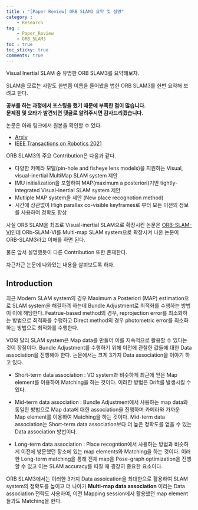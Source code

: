 ```yaml
---
title : "[Paper Review] ORB SLAM3 요약 및 설명"
category :
    - Research
tag :
    - Paper_Review  
    - ORB_SLAM3
toc : true
toc_sticky: true
comments: true
---  
```


Visual Inertial SLAM 중 유명한 ORB SLAM3를 요약해보자.  

SLAM을 모르는 사람도 한번쯤 이름을 들어봤을 법한 ORB SLAM3를 한번 요약해 보려고 한다.  

**공부를 하는 과정에서 포스팅을 했기 때문에 부족한 점이 많습니다.  
문제점 및 오타가 발견되면 댓글로 알려주시면 감사드리겠습니다.**  

논문은 아래 링크에서 원본을 확인할 수 있다.   

- [Arxiv](https://arxiv.org/abs/2007.11898)   
- [IEEE Transactions on Robotics 2021](https://ieeexplore.ieee.org/document/9440682)  

ORB SLAM3의 주요 Contribution은 다음과 같다.  
- 다양한 카메라 모델(pin-hole and fisheye lens models)을 지원하는 Visual, visual-inertial MultiMap SLAM system 제안    
- IMU initialization을 포함하여 MAP(maximum a posteriori)기반 tightly-integrated Visual-inertial SLAM system 제안  
- Mutliple MAP system을 제안 (New place recognotion method)  
- 시간에 상관없이 High parallax co-visible keyframes로 부터 모든 이전의 정보를 사용하여 정확도 향상  

사실 ORB SLAM을 최초로 Visual-inertial SLAM으로 확장시킨 논문은 [ORB-SLAM-VI](https://arxiv.org/abs/1610.05949)인데 ORb-SLAM-VI를 Multi-map SLAM system으로 확장시켜 나온 논문이 ORB-SLAM3라고 이해를 하면 된다.  

물론 앞서 설명했듯이 다른 Contribution 또한 존재한다.  

차근차근 논문에 나와있는 내용을 살펴보도록 하자.  

## Introduction  

최근 Modern SLAM system의 경우 Maximum a Posteriori (MAP) estimation으로 SLAM system을 해결하려 하는데 Bundle Adjustment로 최적화를 수행하는 방법이 이에 해당한다. Featrue-based method의 경우, reprojection error를 최소화하는 방법으로 최적화를 수행하고 Direct method의 경우 photometric error를 최소화하는 방법으로 최적화를 수행한다.  

VO와 달리 SLAM system은 Map data를 만들어 이를 지속적으로 활용할 수 있다는 것이 장점이다. Bundle Adjustment를 수행하기 위해 이전에 관찰한 값들에 대한 Data association을 진행해야 한다. 논문에서는 크게 3가지 Data association을 이야기 하고 있다.  

- Short-term data association : VO system과 비슷하게 최근에 얻은 Map element를 이용하여 Matching을 하는 것이다. 이러한 방법은 Drift를 발생시킬 수 있다.  

- Mid-term data association : Bundle Adjustment에서 사용하는 map data와 동일한 방법으로 Map data에 대한 association을 진행하며 카메라와 가까운  Map element를 이용하여 Matching을 하는 것이다. Mid-term data association는 Short-term data association보다 더 높은 정확도를 얻을 수 있는 Data association 방법이다.  

- Long-term data association : Place recogntion에서 사용하는 방법과 비슷하게 이전에 방문했던 장소에 있는 map elements와 Matching을 하는 것이다. 이러한 Long-term matching을 통해 전체 map을 Pose-graph optimization을 진행할 수 있고 이는 SLAM accuracy를 따질 때 굉장히 중요한 요소이다.  

ORB SLAM3에서는 이러한 3가지 Data assoication을 최대한으로 활용하여 SLAM system의 정확도를 높이고 더 나아가 **Multi-map data association** 이라는 Data association 전략도 사용하여, 이전 Mapping session에서 활용했던 map element들과도 Matching을 한다.  

